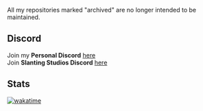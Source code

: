 All my repositories marked "archived" are no longer intended to be maintained.
## Discord
Join my **Personal Discord** [here](https://discord.gg/Wg4H7e7xS6)<br>
Join **Slanting Studios Discord** [here](slanting)
## Stats
[![wakatime](https://wakatime.com/badge/user/f53a9c06-8927-45a0-816d-630228d9df72.svg)](https://wakatime.com/@f53a9c06-8927-45a0-816d-630228d9df72)
